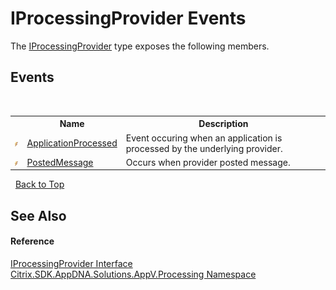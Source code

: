# IProcessingProvider Events
 

The <a href="T_Citrix_SDK_AppDNA_Solutions_AppV_Processing_IProcessingProvider">IProcessingProvider</a> type exposes the following members.


## Events
&nbsp;<table><tr><th></th><th>Name</th><th>Description</th></tr><tr><td>![Public event](media/pubevent.gif "Public event")</td><td><a href="E_Citrix_SDK_AppDNA_Solutions_AppV_Processing_IProcessingProvider_ApplicationProcessed">ApplicationProcessed</a></td><td>
Event occuring when an application is processed by the underlying provider.</td></tr><tr><td>![Public event](media/pubevent.gif "Public event")</td><td><a href="E_Citrix_SDK_AppDNA_Solutions_AppV_Processing_IProcessingProvider_PostedMessage">PostedMessage</a></td><td>
Occurs when provider posted message.</td></tr></table>&nbsp;
<a href="#iprocessingprovider-events">Back to Top</a>

## See Also


#### Reference
<a href="T_Citrix_SDK_AppDNA_Solutions_AppV_Processing_IProcessingProvider">IProcessingProvider Interface</a><br /><a href="N_Citrix_SDK_AppDNA_Solutions_AppV_Processing">Citrix.SDK.AppDNA.Solutions.AppV.Processing Namespace</a><br />